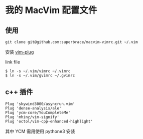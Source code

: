 # 我的 MacVim 配置文件

## 使用

```shell
git clone git@github.com:superbrace/macvim-vimrc.git ~/.vim
```

安装 [vim-plug](https://github.com/junegunn/vim-plug)

link file
```shell
$ ln -s ~/.vim/vimrc ~/.vimrc
$ ln -s ~/.vim/gvimrc ~/.gvimrc
```

## c++ 插件

```shell
Plug 'skywind3000/asyncrun.vim'
Plug 'dense-analysis/ale'
Plug 'ycm-core/YouCompleteMe'
Plug 'mhinz/vim-signify'
Plug 'octol/vim-cpp-enhanced-highlight'
```

其中 YCM 需用使用 pythone3 安装
